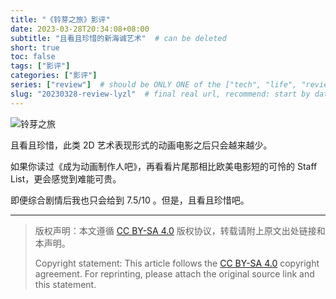 ```yaml
---
title: "《铃芽之旅》影评"
date: 2023-03-28T20:34:08+08:00
subtitle: "且看且珍惜的新海诚艺术"  # can be deleted
short: true
toc: false
tags: ["影评"]
categories: ["影评"]
series: ["review"]  # should be ONLY ONE of the ["tech", "life", "review"]
slug: "20230328-review-lyzl"  # final real url, recommend: start by date, follow lower case words with hyphen splitter. E.g., `20230316-text-title`
---
```


![铃芽之旅](/img/posts/20230328lyzl.jpg "铃芽之旅")

且看且珍惜，此类 2D 艺术表现形式的动画电影之后只会越来越少。 

如果你读过《成为动画制作人吧》，再看看片尾那相比欧美电影短的可怜的 Staff List，更会感觉到难能可贵。 

即便综合剧情后我也只会给到 7.5/10 。但是，且看且珍惜吧。

---

> 版权声明：本文遵循 [CC BY-SA 4.0](https://creativecommons.org/licenses/by-sa/4.0/deed.zh) 版权协议，转载请附上原文出处链接和本声明。
>
> Copyright statement: This article follows the [CC BY-SA 4.0](https://creativecommons.org/licenses/by-sa/4.0/deed.en) copyright agreement. For reprinting, please attach the original source link and this statement.
